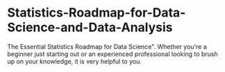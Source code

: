 # Statistics-Roadmap-for-Data-Science-and-Data-Analysis
The Essential Statistics Roadmap for Data Science". Whether you're a beginner just starting out or an experienced professional looking to brush up on your knowledge, it is very helpful to you.

